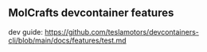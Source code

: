 ## MolCrafts devcontainer features

dev guide: https://github.com/teslamotors/devcontainers-cli/blob/main/docs/features/test.md
